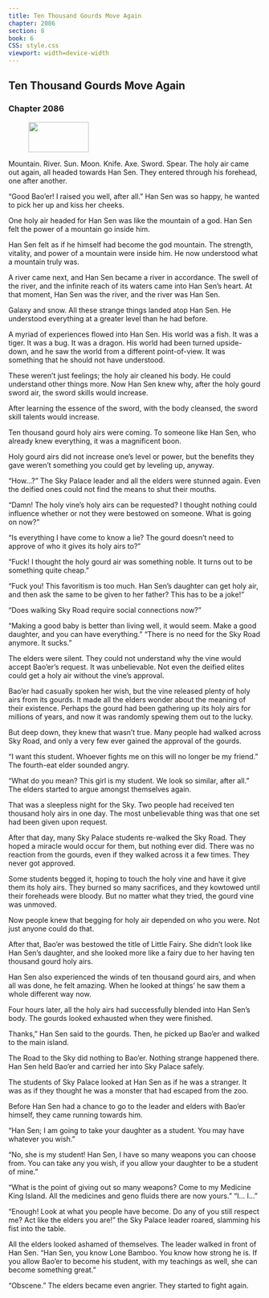 ```yaml
---
title: Ten Thousand Gourds Move Again
chapter: 2086
section: 8
book: 6
CSS: style.css
viewport: width=device-width
---
```


## Ten Thousand Gourds Move Again

### Chapter 2086

<figure>
	<img src="../Images/gem.gif" alt="" id="gem" width="120" height="60" />
</figure>

Mountain. River. Sun. Moon. Knife. Axe. Sword. Spear. The holy air came out again, all headed towards Han Sen. They entered through his forehead, one after another.

“Good Bao’er! I raised you well, after all.” Han Sen was so happy, he wanted to pick her up and kiss her cheeks.

One holy air headed for Han Sen was like the mountain of a god. Han Sen felt the power of a mountain go inside him.

Han Sen felt as if he himself had become the god mountain. The strength, vitality, and power of a mountain were inside him. He now understood what a mountain truly was.

A river came next, and Han Sen became a river in accordance. The swell of the river, and the infinite reach of its waters came into Han Sen’s heart. At that moment, Han Sen was the river, and the river was Han Sen.

Galaxy and snow. All these strange things landed atop Han Sen. He understood everything at a greater level than he had before.

A myriad of experiences flowed into Han Sen. His world was a fish. It was a tiger. It was a bug. It was a dragon. His world had been turned upside-down, and he saw the world from a different point-of-view. It was something that he should not have understood.

These weren’t just feelings; the holy air cleaned his body. He could understand other things more. Now Han Sen knew why, after the holy gourd sword air, the sword skills would increase.

After learning the essence of the sword, with the body cleansed, the sword skill talents would increase.

Ten thousand gourd holy airs were coming. To someone like Han Sen, who already knew everything, it was a magnificent boon.

Holy gourd airs did not increase one’s level or power, but the benefits they gave weren’t something you could get by leveling up, anyway.

“How…?” The Sky Palace leader and all the elders were stunned again. Even the deified ones could not find the means to shut their mouths.

“Damn! The holy vine’s holy airs can be requested? I thought nothing could influence whether or not they were bestowed on someone. What is going on now?”

“Is everything I have come to know a lie? The gourd doesn’t need to approve of who it gives its holy airs to?”

“Fuck! I thought the holy gourd air was something noble. It turns out to be something quite cheap.”

“Fuck you! This favoritism is too much. Han Sen’s daughter can get holy air, and then ask the same to be given to her father? This has to be a joke!”

“Does walking Sky Road require social connections now?”

“Making a good baby is better than living well, it would seem. Make a good daughter, and you can have everything.” “There is no need for the Sky Road anymore. It sucks.”

The elders were silent. They could not understand why the vine would accept Bao’er’s request. It was unbelievable. Not even the deified elites could get a holy air without the vine’s approval.

Bao’er had casually spoken her wish, but the vine released plenty of holy airs from its gourds. It made all the elders wonder about the meaning of their existence. Perhaps the gourd had been gathering up its holy airs for millions of years, and now it was randomly spewing them out to the lucky.

But deep down, they knew that wasn’t true. Many people had walked across Sky Road, and only a very few ever gained the approval of the gourds.

“I want this student. Whoever fights me on this will no longer be my friend.” The fourth-eat elder sounded angry.

“What do you mean? This girl is my student. We look so similar, after all.” The elders started to argue amongst themselves again.

That was a sleepless night for the Sky. Two people had received ten thousand holy airs in one day. The most unbelievable thing was that one set had been given upon request.

After that day, many Sky Palace students re-walked the Sky Road. They hoped a miracle would occur for them, but nothing ever did. There was no reaction from the gourds, even if they walked across it a few times. They never got approved.

Some students begged it, hoping to touch the holy vine and have it give them its holy airs. They burned so many sacrifices, and they kowtowed until their foreheads were bloody. But no matter what they tried, the gourd vine was unmoved.

Now people knew that begging for holy air depended on who you were. Not just anyone could do that.

After that, Bao’er was bestowed the title of Little Fairy. She didn’t look like Han Sen’s daughter, and she looked more like a fairy due to her having ten thousand gourd holy airs.

Han Sen also experienced the winds of ten thousand gourd airs, and when all was done, he felt amazing. When he looked at things’ he saw them a whole different way now.

Four hours later, all the holy airs had successfully blended into Han Sen’s body. The gourds looked exhausted when they were finished.

Thanks,” Han Sen said to the gourds. Then, he picked up Bao’er and walked to the main island.

The Road to the Sky did nothing to Bao’er. Nothing strange happened there. Han Sen held Bao’er and carried her into Sky Palace safely.

The students of Sky Palace looked at Han Sen as if he was a stranger. It was as if they thought he was a monster that had escaped from the zoo.

Before Han Sen had a chance to go to the leader and elders with Bao’er himself, they came running towards him.

“Han Sen; I am going to take your daughter as a student. You may have whatever you wish.”

“No, she is my student! Han Sen, I have so many weapons you can choose from. You can take any you wish, if you allow your daughter to be a student of mine.”

“What is the point of giving out so many weapons? Come to my Medicine King Island. All the medicines and geno fluids there are now yours.” “I… I…”

“Enough! Look at what you people have become. Do any of you still respect me? Act like the elders you are!” the Sky Palace leader roared, slamming his fist into the table.

All the elders looked ashamed of themselves. The leader walked in front of Han Sen. “Han Sen, you know Lone Bamboo. You know how strong he is. If you allow Bao’er to become his student, with my teachings as well, she can become something great.”

“Obscene.” The elders became even angrier. They started to fight again.